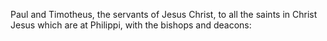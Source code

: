 Paul and Timotheus, the servants of Jesus Christ, to all the saints in Christ Jesus which are at Philippi, with the bishops and deacons:
